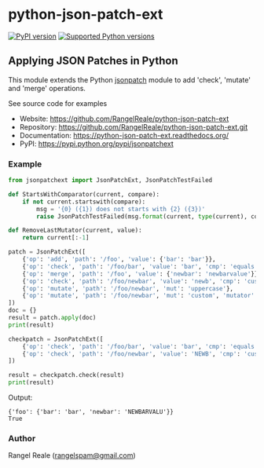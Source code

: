 python-json-patch-ext
=====================

[![PyPI version](https://img.shields.io/pypi/v/jsonpatchext.svg)](https://pypi.python.org/pypi/jsonpatchext/)
[![Supported Python versions](https://img.shields.io/pypi/pyversions/jsonpatchext.svg)](https://pypi.python.org/pypi/jsonpatch/)

Applying JSON Patches in Python
-------------------------------

This module extends the Python [jsonpatch](https://github.com/stefankoegl/python-json-patch) module to 
add 'check', 'mutate' and 'merge' operations.

See source code for examples

* Website: https://github.com/RangelReale/python-json-patch-ext
* Repository: https://github.com/RangelReale/python-json-patch-ext.git
* Documentation: https://python-json-patch-ext.readthedocs.org/
* PyPI: https://pypi.python.org/pypi/jsonpatchext


### Example

```python
from jsonpatchext import JsonPatchExt, JsonPatchTestFailed

def StartsWithComparator(current, compare):
    if not current.startswith(compare):
        msg = '{0} ({1}) does not starts with {2} ({3})'
        raise JsonPatchTestFailed(msg.format(current, type(current), compare, type(compare)))

def RemoveLastMutator(current, value):
    return current[:-1]

patch = JsonPatchExt([
    {'op': 'add', 'path': '/foo', 'value': {'bar': 'bar'}},
    {'op': 'check', 'path': '/foo/bar', 'value': 'bar', 'cmp': 'equals'},
    {'op': 'merge', 'path': '/foo', 'value': {'newbar': 'newbarvalue'}},
    {'op': 'check', 'path': '/foo/newbar', 'value': 'newb', 'cmp': 'custom', 'comparator': StartsWithComparator},
    {'op': 'mutate', 'path': '/foo/newbar', 'mut': 'uppercase'},
    {'op': 'mutate', 'path': '/foo/newbar', 'mut': 'custom', 'mutator': RemoveLastMutator},
])
doc = {}
result = patch.apply(doc)
print(result)

checkpatch = JsonPatchExt([
    {'op': 'check', 'path': '/foo/bar', 'value': 'bar', 'cmp': 'equals'},
    {'op': 'check', 'path': '/foo/newbar', 'value': 'NEWB', 'cmp': 'custom', 'comparator': StartsWithComparator},
])

result = checkpatch.check(result)
print(result)
```

Output:

```text
{'foo': {'bar': 'bar', 'newbar': 'NEWBARVALU'}}
True
```

### Author

Rangel Reale (rangelspam@gmail.com)
